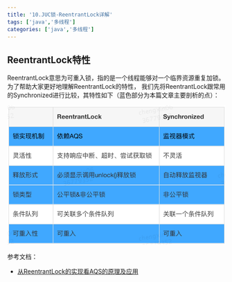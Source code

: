 ```yaml
---
title: '10.JUC锁-ReentrantLock详解'
tags: ['java','多线程']
categories: ['java','多线程']
---
```


## ReentrantLock特性

ReentrantLock意思为可重入锁，指的是一个线程能够对一个临界资源重复加锁。为了帮助大家更好地理解ReentrantLock的特性，
我们先将ReentrantLock跟常用的Synchronized进行比较，其特性如下（蓝色部分为本篇文章主要剖析的点）：

![ReentrantLock和Synchronize比较](./assets/7901bf6447bb46639e76d26635e5b9bb.png)


参考文档：

* [从ReentrantLock的实现看AQS的原理及应用](https://tech.meituan.com/2019/12/05/aqs-theory-and-apply.html)